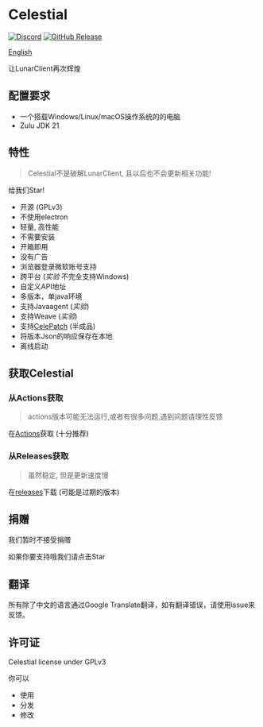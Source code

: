 # Celestial

[![Discord](https://img.shields.io/discord/1047866655033802802?label=Discord)](https://discord.lunarclient.top)
[![GitHub Release](https://img.shields.io/github/v/release/CubeWhy/celestial)](https://github.com/CubeWhyMC/celestial/releases/latest)


[English](./README.md)

让LunarClient再次辉煌

[//]: # (## 我们需要重新抓包LC API)

[//]: # ()
[//]: # (自 2025 年 1 月起，Lunar 再次更新了其 API。)

[//]: # ()
[//]: # (目前, Celestial 总是下载过时的版本。)

[//]: # ()
[//]: # (为了解决这个问题，我们需要捕获新的 Lunar API 并在 Celestial 中调用新API。)

[//]: # ()
[//]: # (但是，我不知道我是否有足够的时间完成这项工作。)

[//]: # ()
[//]: # (感谢大家的理解和支持。)

[//]: # ()
[//]: # (![version outdated]&#40;/docs/images/version-outdated-zh.png&#41;)

## 配置要求

* 一个搭载Windows/Linux/macOS操作系统的的电脑
* Zulu JDK 21

## 特性

> Celestial不是破解LunarClient, 且以后也不会更新相关功能!

给我们Star!

* 开源 (GPLv3)
* 不使用electron
* 轻量, 高性能
* 不需要安装
* 开箱即用
* 没有广告
* 浏览器登录微软账号支持
* 跨平台 (*实验* 不完全支持Windows)
* 自定义API地址
* 多版本，单java环境
* 支持Javaagent (*实验*)
* 支持Weave (*实验*)
* 支持[CelePatch](https://github.com/CubeWhyMC/celepatch) (半成品)
* 将版本Json的响应保存在本地
* 离线启动

## 获取Celestial

### 从Actions获取

> actions版本可能无法运行,或者有很多问题,遇到问题请理性反馈

在[Actions](https://github.com/cubewhy/celestial/actions)获取 (十分推荐)

### 从Releases获取

> 虽然稳定, 但是更新速度慢

在[releases](https://github.com/cubewhy/celestial/releases)下载 (可能是过期的版本)

## 捐赠

我们暂时不接受捐赠

如果你要支持哦我们请点击Star

## 翻译

所有除了中文的语言通过Google Translate翻译，如有翻译错误，请使用issue来反馈。

## 许可证

Celestial license under GPLv3

你可以

- 使用
- 分发
- 修改
